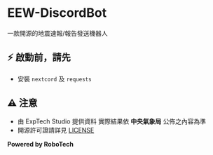 # EEW-DiscordBot
一款開源的地震速報/報告發送機器人

## ⚡ 啟動前，請先
- 安裝 `nextcord` 及 `requests`

## ⚠️ 注意
- 由 ExpTech Studio 提供資料 實際結果依 **中央氣象局** 公佈之內容為準
- 開源許可證請詳見 [LICENSE](LICENSE)

**Powered by RoboTech**
